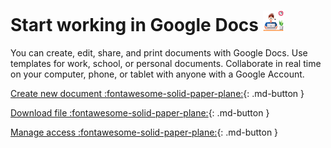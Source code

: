 # **Start working in Google Docs**     ![](start.png)  


You can create, edit, share, and print documents with Google Docs. Use templates for work, school, or personal documents. Collaborate in real time on your computer, phone, or tablet with anyone with a Google Account.

[Create new document :fontawesome-solid-paper-plane:](create_new_doc.md){: .md-button } 

[Download file :fontawesome-solid-paper-plane:](download_file.md){: .md-button }  
 
[Manage access :fontawesome-solid-paper-plane:](access.md){: .md-button }  

